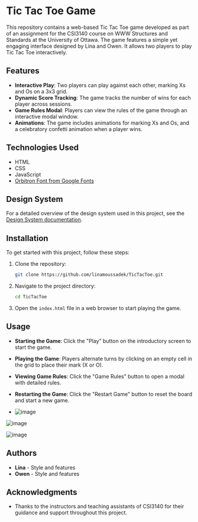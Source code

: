 # Tic Tac Toe Game

This repository contains a web-based Tic Tac Toe game developed as part of an assignment for the CSI3140 course on WWW Structures and Standards at the University of Ottawa. 
The game features a simple yet engaging interface designed by Lina and Owen. It allows two players to play Tic Tac Toe interactively.

## Features

- **Interactive Play**: Two players can play against each other, marking Xs and Os on a 3x3 grid.
- **Dynamic Score Tracking**: The game tracks the number of wins for each player across sessions.
- **Game Rules Modal**: Players can view the rules of the game through an interactive modal window.
- **Animations**: The game includes animations for marking Xs and Os, and a celebratory confetti animation when a player wins.

## Technologies Used

- HTML
- CSS
- JavaScript
- [Orbitron Font from Google Fonts](https://fonts.google.com/specimen/Orbitron)

## Design System

For a detailed overview of the design system used in this project, see the [Design System documentation](/docs/design_system.md).

## Installation

To get started with this project, follow these steps:

1. Clone the repository:
   ```bash
   git clone https://github.com/linamoussadek/TicTacToe.git
   ```
2. Navigate to the project directory:
   ```bash
   cd TicTacToe
   ```
3. Open the `index.html` file in a web browser to start playing the game.

## Usage

- **Starting the Game**: Click the "Play" button on the introductory screen to start the game.
- **Playing the Game**: Players alternate turns by clicking on an empty cell in the grid to place their mark (X or O).
- **Viewing Game Rules**: Click the "Game Rules" button to open a modal with detailed rules.
- **Restarting the Game**: Click the "Restart Game" button to reset the board and start a new game.

- ![image](https://github.com/linamoussadek/TicTacToe/assets/90733151/5fb32301-9629-4634-9e10-28e88b419eac)

![image](https://github.com/linamoussadek/TicTacToe/assets/90733151/1ab72f03-866e-45b4-8dd7-a2640a903d84)

![image](https://github.com/linamoussadek/TicTacToe/assets/90733151/1c638e91-10fb-492e-85c1-651935505884)


## Authors

- **Lina** - Style and features
- **Owen** - Style and features

## Acknowledgments

- Thanks to the instructors and teaching assistants of CSI3140 for their guidance and support throughout this project.

